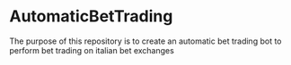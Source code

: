 # AutomaticBetTrading
The purpose of this repository is to create an automatic bet trading bot to perform bet trading on italian bet exchanges
